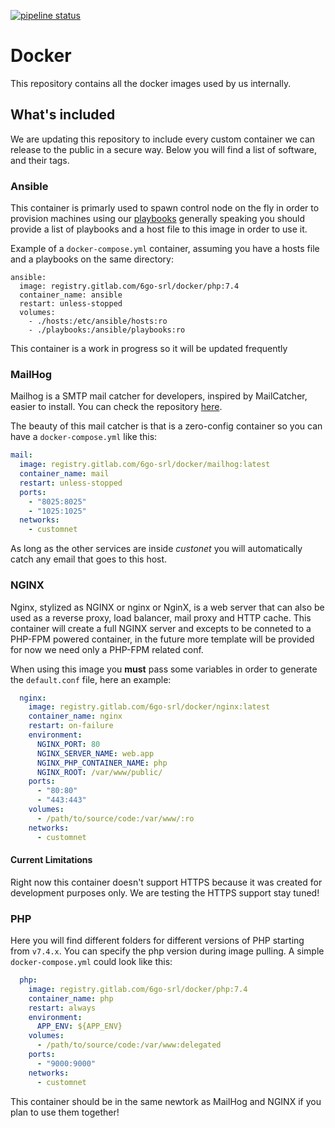 [![pipeline status](https://gitlab.com/6go-srl/docker/badges/master/pipeline.svg)](https://gitlab.com/6go-srl/docker/-/commits/master)

# Docker

This repository contains all the docker images used by us internally.

## What's included

We are updating this repository to include every custom container we can release to the public in a secure way.
Below you will find a list of software, and their tags.

### Ansible

This container is primarly used to spawn control node on the fly in order to provision machines using
our [playbooks](https://gitlab.com/6go-srl/ansible) generally speaking you should provide a list of playbooks
and a host file to this image in order to use it.

Example of a `docker-compose.yml` container, assuming you have a hosts file and a playbooks on the same directory:

```YML
ansible:
  image: registry.gitlab.com/6go-srl/docker/php:7.4
  container_name: ansible
  restart: unless-stopped
  volumes:
    - ./hosts:/etc/ansible/hosts:ro
    - ./playbooks:/ansible/playbooks:ro
```

This container is a work in progress so it will be updated frequently

### MailHog

Mailhog is a SMTP mail catcher for developers, inspired by MailCatcher, easier to install.
You can check the repository [here](https://github.com/mailhog/MailHog).

The beauty of this mail catcher is that is a zero-config container so you can have a `docker-compose.yml` like this:

```yml
mail:
  image: registry.gitlab.com/6go-srl/docker/mailhog:latest
  container_name: mail
  restart: unless-stopped
  ports:
    - "8025:8025"
    - "1025:1025"
  networks:
    - customnet
```

As long as the other services are inside *custonet* you will automatically catch any email that goes to this host.

### NGINX

Nginx, stylized as NGINX or nginx or NginX, is a web server that can also be used as a reverse proxy, load balancer, mail proxy and HTTP cache.
This container will create a full NGINX server and excepts to be conneted to a PHP-FPM powered container, in the future more template will be provided
for now we need only a PHP-FPM related conf.

When using this image you **must** pass some variables in order to generate the `default.conf` file, here an example:

```yml
  nginx:
    image: registry.gitlab.com/6go-srl/docker/nginx:latest
    container_name: nginx
    restart: on-failure
    environment:
      NGINX_PORT: 80
      NGINX_SERVER_NAME: web.app
      NGINX_PHP_CONTAINER_NAME: php
      NGINX_ROOT: /var/www/public/
    ports:
      - "80:80"
      - "443:443"
    volumes:
      - /path/to/source/code:/var/www/:ro
    networks:
      - customnet
```

#### Current Limitations

Right now this container doesn't support HTTPS because it was created for development purposes only. We are testing the HTTPS support stay tuned!


### PHP

Here you will find different folders for different versions of PHP starting from `v7.4.x`. You can specify the php version during image pulling.
A simple `docker-compose.yml` could look like this:

```yml
  php:
    image: registry.gitlab.com/6go-srl/docker/php:7.4
    container_name: php
    restart: always
    environment:
      APP_ENV: ${APP_ENV}
    volumes:
      - /path/to/source/code:/var/www:delegated
    ports:
      - "9000:9000"
    networks:
      - customnet
```

This container should be in the same newtork as MailHog and NGINX if you plan to use them together!
